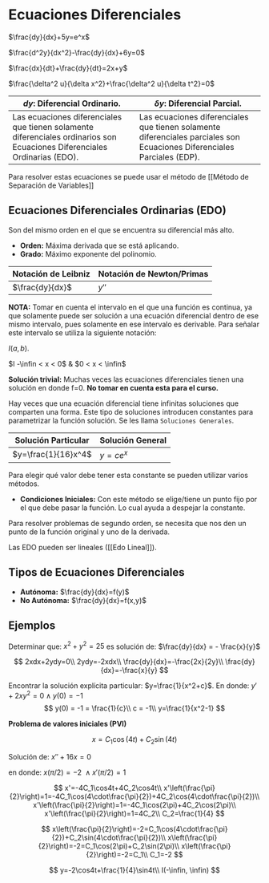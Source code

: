 # Ecuaciones Diferenciales

$\frac{dy}{dx}+5y=e^x$

$\frac{d^2y}{dx^2}-\frac{dy}{dx}+6y=0$

$\frac{dx}{dt}+\frac{dy}{dt}=2x+y$

$\frac{\delta^2 u}{\delta x^2}+\frac{\delta^2 u}{\delta t^2}=0$

|$dy$: Diferencial Ordinario.|$\delta y$: Diferencial Parcial.|
|---|---|
|Las ecuaciones diferenciales que tienen solamente diferenciales ordinarios son Ecuaciones Diferenciales Ordinarias (EDO).| Las ecuaciones diferenciales que tienen solamente diferenciales parciales son Ecuaciones Diferenciales Parciales (EDP).|

Para resolver estas ecuaciones se puede usar el método de [[Método de Separación de Variables]]

## Ecuaciones Diferenciales Ordinarias (EDO)
Son del mismo orden en el que se encuentra su diferencial más alto.
- **Orden:** Máxima derivada que se está aplicando.
- **Grado:** Máximo exponente del polinomio.

|Notación de Leibniz|Notación de Newton/Primas|
|--|--|
|$\frac{dy}{dx}$|$y''$|

**NOTA:** Tomar en cuenta el intervalo en el que una función es continua, ya que solamente puede ser solución a una ecuación diferencial dentro de ese mismo intervalo, pues solamente en ese intervalo es derivable.
Para señalar este intervalo se utiliza la siguiente notación:

$I(a,b)$.

$I -\infin < x < 0$ & $0 < x < \infin$

**Solución trivial:** Muchas veces las ecuaciones diferenciales tienen una solución en donde f=0. **No tomar en cuenta esta para el curso.**

Hay veces que una ecuación diferencial tiene infinitas soluciones que comparten una forma. Este tipo de soluciones introducen constantes para parametrizar la función solución. Se les llama `Soluciones Generales`.

|Solución Particular|Solución General|
|--|--|
|$y=\frac{1}{16}x^4$|$y=ce^x$|

Para elegir qué valor debe tener esta constante se pueden utilizar varios métodos.
- **Condiciones Iniciales:** Con este método se elige/tiene un punto fijo por el que debe pasar la función. Lo cual ayuda a despejar la constante.

Para resolver problemas de segundo orden, se necesita que nos den un punto de la función original y uno de la derivada.

Las EDO pueden ser lineales ([[Edo Lineal]]).

## Tipos de Ecuaciones Diferenciales
* **Autónoma:** $\frac{dy}{dx}=f(y)$
* **No Autónoma:** $\frac{dy}{dx}=f(x,y)$

## Ejemplos
Determinar que: $x^2+y^2=25$
es solución de: $\frac{dy}{dx} = - \frac{x}{y}$

$$
2xdx+2ydy=0\\
2ydy=-2xdx\\
\frac{dy}{dx}=-\frac{2x}{2y}\\
\frac{dy}{dx}=-\frac{x}{y}
$$

Encontrar la solución explícita particular: $y=\frac{1}{x^2+c}$. En donde: $y'+2xy^2=0 \land y(0) = -1$
$$
y(0) = -1 = \frac{1}{c}\\
c = -1\\
y=\frac{1}{x^2-1}
$$

**Problema de valores iniciales (PVI)**

$$x=C_1\cos(4t)+C_2\sin(4t)$$

Solución de: $x''+16x=0$

en donde: $x(\pi/2)=-2\ \land x'(\pi/2) = 1$

$$
x'=-4C_1\cos4t+4C_2\cos4t\\
x'\left(\frac{\pi}{2}\right)=1=-4C_1\cos(4\cdot\frac{\pi}{2})+4C_2\cos(4\cdot\frac{\pi}{2})\\
x'\left(\frac{\pi}{2}\right)=1=-4C_1\cos(2\pi)+4C_2\cos(2\pi)\\
x'\left(\frac{\pi}{2}\right)=1=4C_2\\
C_2=\frac{1}{4}
$$

$$
x\left(\frac{\pi}{2}\right)=-2=C_1\cos(4\cdot\frac{\pi}{2})+C_2\sin(4\cdot\frac{\pi}{2})\\
x\left(\frac{\pi}{2}\right)=-2=C_1\cos(2\pi)+C_2\sin(2\pi)\\
x\left(\frac{\pi}{2}\right)=-2=C_1\\
C_1=-2
$$

$$
y=-2\cos4t+\frac{1}{4}\sin4t\\
I(-\infin, \infin)
$$

